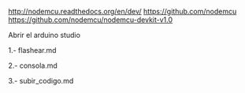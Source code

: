 http://nodemcu.readthedocs.org/en/dev/
https://github.com/nodemcu
https://github.com/nodemcu/nodemcu-devkit-v1.0

Abrir el arduino studio

1.- flashear.md

2.- consola.md

3.- subir_codigo.md
